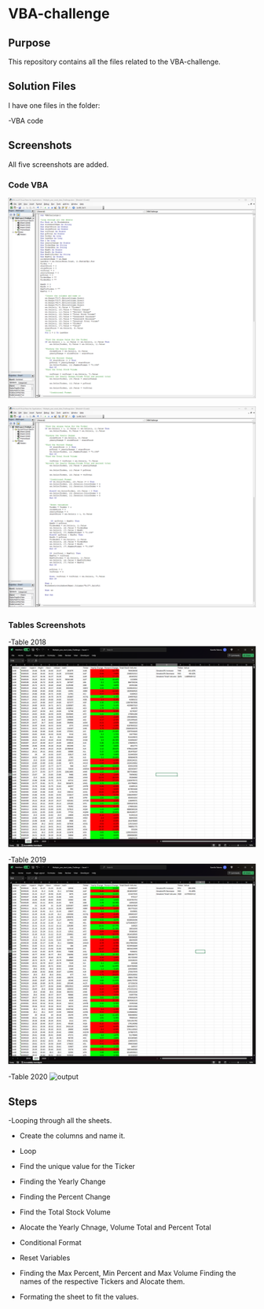 # VBA-challenge

## Purpose

This repository contains all the files related to the VBA-challenge.

## Solution Files

I have one files in the folder:

-VBA code

## Screenshots


All five screenshots are added.

### Code VBA

![output](Screenshot_Part1.png)

![output](Screenshot_Part2.png)


### Tables Screenshots

-Table 2018
![output](Screenshot_Table_2018.png)


-Table 2019
![output](Screenshot_Table_2019.png)


-Table 2020
![output](Screenshot_Table_2020.png)


## Steps

-Looping through all the sheets.

- Create the columns and name it.

- Loop

- Find the unique value for the Ticker

- Finding the Yearly Change

- Finding the Percent Change

- Find the Total Stock Volume

- Alocate the Yearly Chnage, Volume Total and Percent Total

- Conditional Format

- Reset Variables

- Finding the Max Percent, Min Percent and Max Volume
  Finding the names of the respective Tickers and Alocate them.

- Formating the sheet to fit the values.




